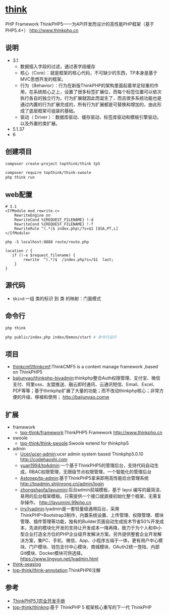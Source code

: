 # [think](https://github.com/top-think/think)

PHP Framework ThinkPHP5——为API开发而设计的高性能PHP框架（基于PHP5.4+） http://www.thinkphp.cn

## 说明

* 3.1
  - 数据插入字段的过滤，通过表字段缓存
  - 核心（Core）：就是框架的核心代码，不可缺少的东西，TP本身是基于MVC思想开发的框架。
  - 行为（Behavior）：行为在新版ThinkPHP的架构里面起着举足轻重的作用，在系统核心之上，设置了很多标签扩展位，而每个标签位置可以依次执行各自的独立行为。行为扩展就因此而诞生了，而且很多系统功能也是通过内置的行为扩展完成的，所有行为扩展都是可替换和增加的，由此形成了底层框架可组装的基础。
  - 驱动（ Driver ）：数据库驱动、缓存驱动、标签库驱动和模板引擎驱动，以及外置的类扩展。
* 5.1.37
* 6

## 创建项目

```sh
composer create-project topthink/think tp5

composer require topthink/think-swoole
php think run
```

## web配置

```
# 3.1
<IfModule mod_rewrite.c>
    RewriteEngine on
    RewriteCond %{REQUEST_FILENAME} !-d
    RewriteCond %{REQUEST_FILENAME} !-f
    RewriteRule ^(.*)$ index.php\/?s=$1 [QSA,PT,L]
</IfModule>

php -S localhost:8888 route/route.php

location / {
   if (!-e $request_filename) {
        rewrite  ^(.*)$  /index.php?s=/$1  last;
    }
}
```

## 源代码

* `$bind`:一组 类的标识 到 类 的映射：门面模式

## 命令行

```sh
php think

php public/index.php index/Demon/start # 命令行运行
```

## 项目

* [thinkcmf/thinkcmf](https://github.com/thinkcmf/thinkcmf):ThinkCMF5 is a content manage framework ,based on ThinkPHP5
* [baijunyao/thinkphp-bjyadmin](https://github.com/baijunyao/thinkphp-bjyadmin):thinkphp整合Auth权限管理、支付宝、微信支付、阿里oss、友盟推送、融云即时通讯、云通讯短信、Email、Excel、PDF等等；基于thinkphp扩展了大量的功能；而不改动thinkphp核心；非常方便的升级、移植和使用； http://baijunyao.comw

## 扩展

* framework
  - [top-think/framework](https://github.com/top-think/framework):ThinkPHP5 Framework http://www.thinkphp.cn
* swoole
  * [top-think/think-swoole](https://github.com/top-think/think-swoole):Swoole extend for thinkphp5
* admin
  * [Ucer/ucer-admin](https://github.com/Ucer/ucer-admin):ucer admin system based Thinkphp5.0.10 http://codehaoshi.com
  * [yuan1994/tpAdmin](https://github.com/yuan1994/tpAdmin):一个基于ThinkPHP5的管理后台，支持代码自动生成，RBAC权限管理，无限级节点权限管理，一个智能化的管理后台
  * [Astonep/tp-admin](https://github.com/Astonep/tp-admin):基于ThinkPHP5拿来即用高性能后台管理系统 http://tpadmin.shijinrong.cn/admin/login
  * [zhongshaofa/layuimini](https://github.com/zhongshaofa/layuimini):后台admin前端模板，基于 layui 编写的最简洁、易用的后台框架模板。只需提供一个接口就直接初始化整个框架，无需复杂操作。 http://layuimini.99php.cn
  * [ijry/lyadmin](https://github.com/ijry/lyadmin):lyadmin是一套轻量级通用后台，采用ThinkPHP+Bootstrap3制作，内置系统设置、上传管理、权限管理、模块管理、插件管理等功能，独有的Builder页面自动生成技术节省50%开发成本，先进的模块化开发的支持让开发成本一降再降，致力于为个人和中小型企业打造全方位的PHP企业级开发解决方案。另外提供整套企业开发解决方案，集PC、手机、微信、App、小程序五端于一体，更有用户中心模块、门户模块、钱包支付中心模块、商城模块、OAuth2统一登陆、内部Git模块、Docker模块可供选择。 https://www.lingyun.net/lyadmin.html
* [think-seaslog](https://github.com/top-think/think-seaslog)
* [top-think/think-annotation](https://github.com/top-think/think-annotation):ThinkPHP6注解

## 参考

* [ThinkPHP5.1完全开发手册](https://www.kancloud.cn/manual/thinkphp6.0)
* [top-think/thinkng](https://github.com/top-think/thinkng):基于 ThinkPHP 5 框架核心重写的下一代 ThinkPHP
